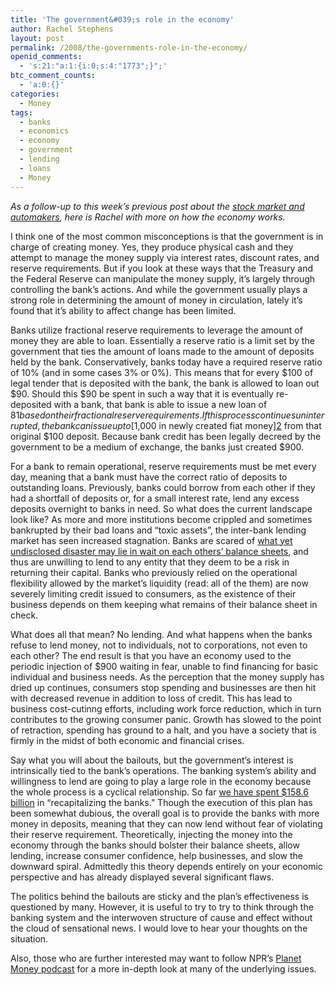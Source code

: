 ```yaml
---
title: 'The government&#039;s role in the economy'
author: Rachel Stephens
layout: post
permalink: /2008/the-governments-role-in-the-economy/
openid_comments:
  - 's:21:"a:1:{i:0;s:4:"1773";}";'
btc_comment_counts:
  - 'a:0:{}'
categories:
  - Money
tags:
  - banks
  - economics
  - economy
  - government
  - lending
  - loans
  - Money
---
```

*As a follow-up to this week&#8217;s previous post about the [stock market and automakers][1], here is Rachel with more on how the economy works.*

I think one of the most common misconceptions is that the government is in charge of creating money. Yes, they produce physical cash and they attempt to manage the money supply via interest rates, discount rates, and reserve requirements. But if you look at these ways that the Treasury and the Federal Reserve can manipulate the money supply, it&#8217;s largely through controlling the bank&#8217;s actions. And while the government usually plays a strong role in determining the amount of money in circulation, lately it&#8217;s found that it&#8217;s ability to affect change has been limited.

Banks utilize fractional reserve requirements to leverage the amount of money they are able to loan. Essentially a reserve ratio is a limit set by the government that ties the amount of loans made to the amount of deposits held by the bank. Conservatively, banks today have a required reserve ratio of 10% (and in some cases 3% or 0%). This means that for every $100 of legal tender that is deposited with the bank, the bank is allowed to loan out $90. Should this $90 be spent in such a way that it is eventually re-deposited with a bank, that bank is able to issue a new loan of $81 based on their fractional reserve requirements. If this process continues uninterrupted, the bank can issue up to [$1,000 in newly created fiat money][2] from that original $100 deposit. Because bank credit has been legally decreed by the government to be a medium of exchange, the banks just created $900.

For a bank to remain operational, reserve requirements must be met every day, meaning that a bank must have the correct ratio of deposits to outstanding loans. Previously, banks could borrow from each other if they had a shortfall of deposits or, for a small interest rate, lend any excess deposits overnight to banks in need. So what does the current landscape look like? As more and more institutions become crippled and sometimes bankrupted by their bad loans and &#8220;toxic assets&#8221;, the inter-bank lending market has seen increased stagnation. Banks are scared of [what yet undisclosed disaster may lie in wait on each others&#8217; balance sheets][3], and thus are unwilling to lend to any entity that they deem to be a risk in returning their capital. Banks who previously relied on the operational flexibility allowed by the market&#8217;s liquidity (read: all of the them) are now severely limiting credit issued to consumers, as the existence of their business depends on them keeping what remains of their balance sheet in check.

What does all that mean? No lending. And what happens when the banks refuse to lend money, not to individuals, not to corporations, not even to each other? The end result is that you have an economy used to the periodic injection of $900 waiting in fear, unable to find financing for basic individual and business needs. As the perception that the money supply has dried up continues, consumers stop spending and businesses are then hit with decreased revenue in addition to loss of credit. This has lead to business cost-cutinng efforts, including work force reduction, which in turn contributes to the growing consumer panic. Growth has slowed to the point of retraction, spending has ground to a halt, and you have a society that is firmly in the midst of both economic and financial crises.

Say what you will about the bailouts, but the government&#8217;s interest is intrinsically tied to the bank&#8217;s operations. The banking system&#8217;s ability and willingness to lend are going to play a large role in the economy because the whole process is a cyclical relationship. So far [we have spent $158.6 billion][4] in &#8220;recapitalizing the banks.&#8221; Though the execution of this plan has been somewhat dubious, the overall goal is to provide the banks with more money in deposits, meaning that they can now lend without fear of violating their reserve requirement. Theoretically, injecting the money into the economy through the banks should bolster their balance sheets, allow lending, increase consumer confidence, help businesses, and slow the downward spiral. Admittedly this theory depends entirely on your economic perspective and has already displayed several significant flaws.

The politics behind the bailouts are sticky and the plan&#8217;s effectiveness is questioned by many. However, it is useful to try to try to think through the banking system and the interwoven structure of cause and effect without the cloud of sensational news. I would love to hear your thoughts on the situation.

Also, those who are further interested may want to follow NPR&#8217;s [Planet Money podcast][5] for a more in-depth look at many of the underlying issues.

 [1]: https://devin.reams.me/2008/stock-market-misconceptions/
 [2]: http://en.wikipedia.org/wiki/Reserve_requirements
 [3]: http://www.thisamericanlife.org/Radio_Episode.aspx?episode=365
 [4]: http://money.cnn.com/2008/11/25/news/economy/where_bailout_stands/?postversion=2008112513
 [5]: http://www.npr.org/rss/podcast/podcast_detail.php?siteId=94411890
